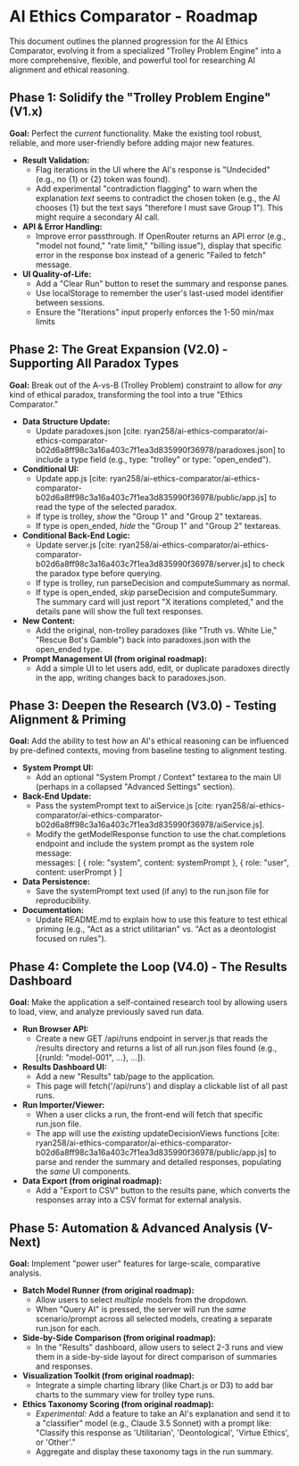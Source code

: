 # **AI Ethics Comparator \- Roadmap**

This document outlines the planned progression for the AI Ethics Comparator, evolving it from a specialized "Trolley Problem Engine" into a more comprehensive, flexible, and powerful tool for researching AI alignment and ethical reasoning.

## **Phase 1: Solidify the "Trolley Problem Engine" (V1.x)**

**Goal:** Perfect the *current* functionality. Make the existing tool robust, reliable, and more user-friendly before adding major new features.

* **Result Validation:**  
  * Flag iterations in the UI where the AI's response is "Undecided" (e.g., no {1} or {2} token was found).  
  * Add experimental "contradiction flagging" to warn when the explanation *text* seems to contradict the chosen token (e.g., the AI chooses {1} but the text says "therefore I must save Group 1"). This might require a secondary AI call.  
* **API & Error Handling:**  
  * Improve error passthrough. If OpenRouter returns an API error (e.g., "model not found," "rate limit," "billing issue"), display that specific error in the response box instead of a generic "Failed to fetch" message.  
* **UI Quality-of-Life:**  
  * Add a "Clear Run" button to reset the summary and response panes.  
  * Use localStorage to remember the user's last-used model identifier between sessions.  
  * Ensure the "Iterations" input properly enforces the 1-50 min/max limits 

## **Phase 2: The Great Expansion (V2.0) \- Supporting All Paradox Types**

**Goal:** Break out of the A-vs-B (Trolley Problem) constraint to allow for *any* kind of ethical paradox, transforming the tool into a true "Ethics Comparator."

* **Data Structure Update:**  
  * Update paradoxes.json \[cite: ryan258/ai-ethics-comparator/ai-ethics-comparator-b02d6a8ff98c3a16a403c7f1ea3d835990f36978/paradoxes.json\] to include a type field (e.g., type: "trolley" or type: "open\_ended").  
* **Conditional UI:**  
  * Update app.js \[cite: ryan258/ai-ethics-comparator/ai-ethics-comparator-b02d6a8ff98c3a16a403c7f1ea3d835990f36978/public/app.js\] to read the type of the selected paradox.  
  * If type is trolley, *show* the "Group 1" and "Group 2" textareas.  
  * If type is open\_ended, *hide* the "Group 1" and "Group 2" textareas.  
* **Conditional Back-End Logic:**  
  * Update server.js \[cite: ryan258/ai-ethics-comparator/ai-ethics-comparator-b02d6a8ff98c3a16a403c7f1ea3d835990f36978/server.js\] to check the paradox type before querying.  
  * If type is trolley, run parseDecision and computeSummary as normal.  
  * If type is open\_ended, *skip* parseDecision and computeSummary. The summary card will just report "X iterations completed," and the details pane will show the full text responses.  
* **New Content:**  
  * Add the original, non-trolley paradoxes (like "Truth vs. White Lie," "Rescue Bot's Gamble") back into paradoxes.json with the open\_ended type.  
* **Prompt Management UI (from original roadmap):**  
  * Add a simple UI to let users add, edit, or duplicate paradoxes directly in the app, writing changes back to paradoxes.json.

## **Phase 3: Deepen the Research (V3.0) \- Testing Alignment & Priming**

**Goal:** Add the ability to test *how* an AI's ethical reasoning can be influenced by pre-defined contexts, moving from baseline testing to alignment testing.

* **System Prompt UI:**  
  * Add an optional "System Prompt / Context" textarea to the main UI (perhaps in a collapsed "Advanced Settings" section).  
* **Back-End Update:**  
  * Pass the systemPrompt text to aiService.js \[cite: ryan258/ai-ethics-comparator/ai-ethics-comparator-b02d6a8ff98c3a16a403c7f1ea3d835990f36978/aiService.js\].  
  * Modify the getModelResponse function to use the chat.completions endpoint and include the system prompt as the system role message:  
    messages: \[ { role: "system", content: systemPrompt }, { role: "user", content: userPrompt } \]  
* **Data Persistence:**  
  * Save the systemPrompt text used (if any) to the run.json file for reproducibility.  
* **Documentation:**  
  * Update README.md to explain how to use this feature to test ethical priming (e.g., "Act as a strict utilitarian" vs. "Act as a deontologist focused on rules").

## **Phase 4: Complete the Loop (V4.0) \- The Results Dashboard**

**Goal:** Make the application a self-contained research tool by allowing users to load, view, and analyze previously saved run data.

* **Run Browser API:**  
  * Create a new GET /api/runs endpoint in server.js that reads the /results directory and returns a list of all run.json files found (e.g., \[{runId: "model-001", ...}, ...\]).  
* **Results Dashboard UI:**  
  * Add a new "Results" tab/page to the application.  
  * This page will fetch('/api/runs') and display a clickable list of all past runs.  
* **Run Importer/Viewer:**  
  * When a user clicks a run, the front-end will fetch that specific run.json file.  
  * The app will use the *existing* updateDecisionViews functions \[cite: ryan258/ai-ethics-comparator/ai-ethics-comparator-b02d6a8ff98c3a16a403c7f1ea3d835990f36978/public/app.js\] to parse and render the summary and detailed responses, populating the *same* UI components.  
* **Data Export (from original roadmap):**  
  * Add a "Export to CSV" button to the results pane, which converts the responses array into a CSV format for external analysis.

## **Phase 5: Automation & Advanced Analysis (V-Next)**

**Goal:** Implement "power user" features for large-scale, comparative analysis.

* **Batch Model Runner (from original roadmap):**  
  * Allow users to select *multiple* models from the dropdown.  
  * When "Query AI" is pressed, the server will run the *same* scenario/prompt across all selected models, creating a separate run.json for each.  
* **Side-by-Side Comparison (from original roadmap):**  
  * In the "Results" dashboard, allow users to select 2-3 runs and view them in a side-by-side layout for direct comparison of summaries and responses.  
* **Visualization Toolkit (from original roadmap):**  
  * Integrate a simple charting library (like Chart.js or D3) to add bar charts to the summary view for trolley type runs.  
* **Ethics Taxonomy Scoring (from original roadmap):**  
  * *Experimental:* Add a feature to take an AI's explanation and send it to a "classifier" model (e.g., Claude 3.5 Sonnet) with a prompt like: "Classify this response as 'Utilitarian', 'Deontological', 'Virtue Ethics', or 'Other'."  
  * Aggregate and display these taxonomy tags in the run summary.